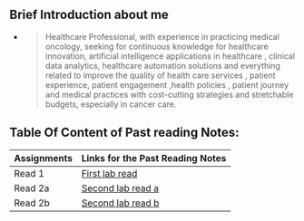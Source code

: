  


## Brief Introduction about me 
 - > Healthcare Professional, with experience in practicing medical oncology, seeking for continuous knowledge for healthcare innovation, artificial intelligence applications in healthcare , clinical data analytics, healthcare automation solutions and everything related to improve the quality of health care services , patient experience, patient engagement ,health policies , patient journey and medical practices with cost-cutting strategies and stretchable budgets, especially in cancer care.
 
## Table Of Content of Past reading Notes:
 | Assignments | Links for the Past Reading Notes | 
 | ----------- | -------------------------------- |
 | Read 1      | [First lab read](Read01.md)      |
 | Read 2a     | [Second lab read a](Read02a.md)    |
 | Read 2b     | [Second lab read b](Read02b.md)

